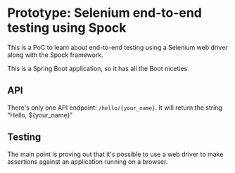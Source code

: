 # Prototype: Selenium end-to-end testing using Spock

This is a PoC to learn about end-to-end testing using a Selenium web driver
along with the Spock framework.

This is a Spring Boot application, so it has all the Boot niceties. 

## API
There's only one API endpoint: `/hello/{your_name}`.
It will return the string "Hello, ${your_name}"

## Testing
The main point is proving out that it's possible to use a web driver to make assertions
against an application running on a browser.